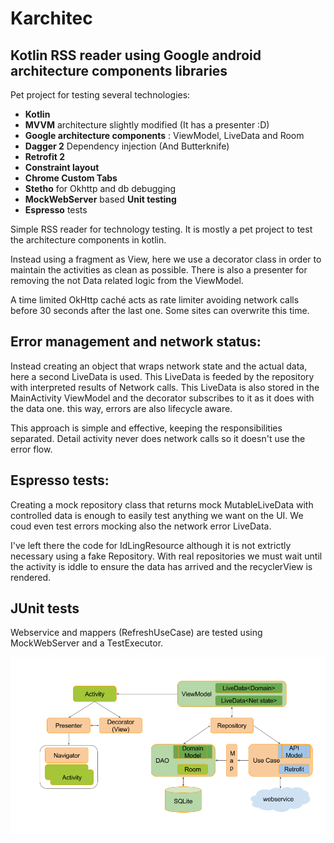 Karchitec
================

## Kotlin RSS reader using Google android architecture components libraries

Pet project for testing several technologies:
- **Kotlin**
- **MVVM** architecture slightly modified (It has a presenter :D)
- **Google architecture components** : ViewModel, LiveData and Room
- **Dagger 2** Dependency injection (And Butterknife)
- **Retrofit 2**
- **Constraint layout**
- **Chrome Custom Tabs**
- **Stetho** for Okhttp and db debugging
- **MockWebServer** based **Unit testing**
- **Espresso** tests
 
Simple RSS reader for technology testing. It is mostly a pet project to test the architecture components in kotlin.

Instead using a fragment as View, here we use a decorator class in order to maintain the activities as clean as possible. There is also a presenter for removing the not Data related logic from the ViewModel.

A time limited OkHttp caché acts as rate limiter avoiding network calls before 30 seconds after the last one. Some sites can overwrite this time.
## Error management and network status: 
Instead creating an object that wraps network state and the actual data, here a second LiveData<NetworkError> is used. This LiveData is feeded by the repository with interpreted results of Network calls. This LiveData is also stored in the MainActivity ViewModel and the decorator subscribes to it as it does with the data one. this way, errors are also lifecycle aware.

This approach is simple and effective, keeping the responsibilities separated. Detail activity never does network calls so it doesn't use the error flow.

## Espresso tests: 
Creating a mock repository class that returns mock MutableLiveData with controlled data is enough to easily test anything we want on the UI. We coud even test errors mocking also the network error LiveData. 

I've left there the code for IdLingResource although it is not extrictly necessary using a fake Repository. With real repositories we must wait until the activity is iddle to ensure the data has arrived and the recyclerView is rendered.
## JUnit tests
Webservice and mappers (RefreshUseCase) are tested using MockWebServer and a TestExecutor.

![Alt text](./karchitec.png?raw=true "Architecture")
